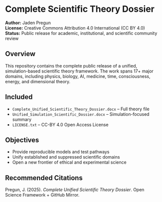 # Complete Scientific Theory Dossier

**Author:** Jaden Pregun  
**License:** Creative Commons Attribution 4.0 International (CC BY 4.0)  
**Status:** Public release for academic, institutional, and scientific community review

## Overview
This repository contains the complete public release of a unified, simulation-based scientific theory framework. The work spans 17+ major domains, including physics, biology, AI, medicine, time, consciousness, energy, and dimensional theory.

## Included
- `Complete_Unified_Scientific_Theory_Dossier.docx` – Full theory file
- `Unified_Simulation_Scientific_Dossier.docx` – Simulation-focused summary
- `LICENSE.txt` – CC-BY 4.0 Open Access License

## Objectives
- Provide reproducible models and test pathways
- Unify established and suppressed scientific domains
- Open a new frontier of ethical and experimental science

## Recommended Citations
Pregun, J. (2025). *Complete Unified Scientific Theory Dossier*. Open Science Framework + GitHub Mirror.

